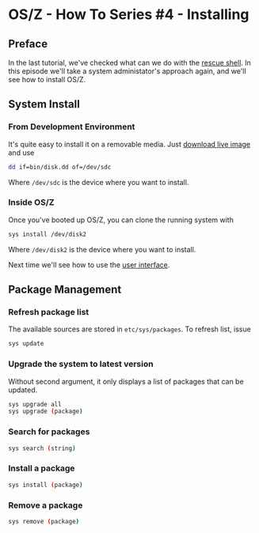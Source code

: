 OS/Z - How To Series #4 - Installing
====================================

Preface
-------

In the last tutorial, we've checked what can we do with the [rescue shell](https://github.com/bztsrc/osz/blob/master/docs/howto3-rescueshell.md).
In this episode we'll take a system administator's approach again, and we'll see how to install OS/Z.

System Install
--------------

### From Development Environment

It's quite easy to install it on a removable media. Just [download live image](https://github.com/bztsrc/osz/blob/master/bin/disk.dd?raw=true) and use

```sh
dd if=bin/disk.dd of=/dev/sdc
```

Where `/dev/sdc` is the device where you want to install.

### Inside OS/Z

Once you've booted up OS/Z, you can clone the running system with

```sh
sys install /dev/disk2
```

Where `/dev/disk2` is the device where you want to install.

Next time we'll see how to use the [user interface](https://github.com/bztsrc/osz/blob/master/docs/howto5-interface.md).

Package Management
------------------

### Refresh package list

The available sources are stored in `etc/sys/packages`. To refresh list, issue

```sh
sys update
```

### Upgrade the system to latest version

Without second argument, it only displays a list of packages that can be updated.

```sh
sys upgrade all
sys upgrade (package)
```

### Search for packages

```sh
sys search (string)
```

### Install a package

```sh
sys install (package)
```

### Remove a package

```sh
sys remove (package)
```
